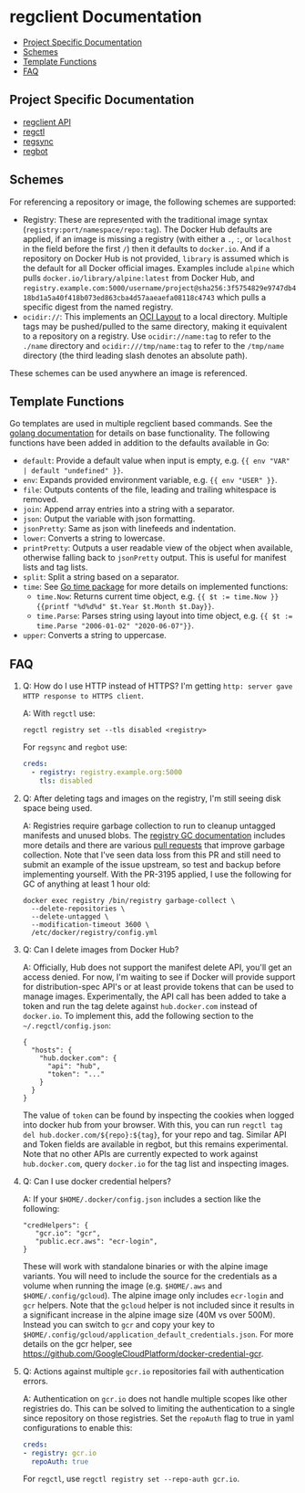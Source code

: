 # regclient Documentation

- [Project Specific Documentation](#project-specific-documentation)
- [Schemes](#schemes)
- [Template Functions](#template-functions)
- [FAQ](#faq)

## Project Specific Documentation

- [regclient API](https://pkg.go.dev/github.com/regclient/regclient)
- [regctl](regctl.md)
- [regsync](regsync.md)
- [regbot](regbot.md)

## Schemes

For referencing a repository or image, the following schemes are supported:

- Registry:
  These are represented with the traditional image syntax (`registry:port/namespace/repo:tag`).
  The Docker Hub defaults are applied, if an image is missing a registry (with either a `.`, `:`, or `localhost` in the field before the first `/`) then it defaults to `docker.io`.
  And if a repository on Docker Hub is not provided, `library` is assumed which is the default for all Docker official images.
  Examples include `alpine` which pulls `docker.io/library/alpine:latest` from Docker Hub, and `registry.example.com:5000/username/project@sha256:3f5754829e9747db418bd1a5a40f418b073ed863cba4d57aaeaefa08118c4743` which pulls a specific digest from the named registry.
- `ocidir://`:
  This implements an [OCI Layout](https://github.com/opencontainers/image-spec/blob/main/image-layout.md) to a local directory.
  Multiple tags may be pushed/pulled to the same directory, making it equivalent to a repository on a registry.
  Use `ocidir://name:tag` to refer to the `./name` directory and `ocidir:///tmp/name:tag` to refer to the `/tmp/name` directory (the third leading slash denotes an absolute path).

These schemes can be used anywhere an image is referenced.

## Template Functions

Go templates are used in multiple regclient based commands.
See the [golang documentation](https://golang.org/pkg/text/template/) for details on base functionality.
The following functions have been added in addition to the defaults available in Go:

- `default`:
  Provide a default value when input is empty, e.g. `{{ env "VAR" | default "undefined" }}`.
- `env`:
  Expands provided environment variable, e.g. `{{ env "USER" }}`.
- `file`:
  Outputs contents of the file, leading and trailing whitespace is removed.
- `join`:
  Append array entries into a string with a separator.
- `json`:
  Output the variable with json formatting.
- `jsonPretty`:
  Same as json with linefeeds and indentation.
- `lower`:
  Converts a string to lowercase.
- `printPretty`:
  Outputs a user readable view of the object when available, otherwise falling back to `jsonPretty` output.
  This is useful for manifest lists and tag lists.
- `split`:
  Split a string based on a separator.
- `time`:
  See [Go time package](https://pkg.go.dev/time) for more details on implemented functions:
  - `time.Now`:
    Returns current time object, e.g. `{{ $t := time.Now }}{{printf "%d%d%d" $t.Year $t.Month $t.Day}}`.
  - `time.Parse`:
    Parses string using layout into time object, e.g. `{{ $t := time.Parse "2006-01-02" "2020-06-07"}}`.
- `upper`:
  Converts a string to uppercase.

## FAQ

1. Q: How do I use HTTP instead of HTTPS? I'm getting `http: server gave HTTP response to HTTPS client`.

   A: With `regctl` use:

   ```shell
   regctl registry set --tls disabled <registry>
   ```

   For `regsync` and `regbot` use:

   ```yaml
   creds:
     - registry: registry.example.org:5000
       tls: disabled
   ```

1. Q: After deleting tags and images on the registry, I'm still seeing disk space being used.

   A: Registries require garbage collection to run to cleanup untagged manifests and unused blobs.
   The [registry GC documentation](https://docs.docker.com/registry/garbage-collection/) includes more details and there are various [pull requests](https://github.com/distribution/distribution/pull/3195) that improve garbage collection.
   Note that I've seen data loss from this PR and still need to submit an example of the issue upstream, so test and backup before implementing yourself.
   With the PR-3195 applied, I use the following for GC of anything at least 1 hour old:

   ```shell
   docker exec registry /bin/registry garbage-collect \
     --delete-repositories \
     --delete-untagged \
     --modification-timeout 3600 \
     /etc/docker/registry/config.yml
   ```

1. Q: Can I delete images from Docker Hub?

   A: Officially, Hub does not support the manifest delete API, you'll get an access denied.
   For now, I'm waiting to see if Docker will provide support for distribution-spec API's or at least provide tokens that can be used to manage images.
   Experimentally, the API call has been added to take a token and run the tag delete against `hub.docker.com` instead of `docker.io`.
   To implement this, add the following section to the `~/.regctl/config.json`:

   ```jsonc
   {
     "hosts": {
       "hub.docker.com": {
         "api": "hub",
         "token": "..."
       }
     }
   }
   ```

   The value of `token` can be found by inspecting the cookies when logged into docker hub from your browser.
   With this, you can run `regctl tag del hub.docker.com/${repo}:${tag}`, for your repo and tag.
   Similar API and Token fields are available in regbot, but this remains experimental.
   Note that no other APIs are currently expected to work against `hub.docker.com`, query `docker.io` for the tag list and inspecting images.

1. Q: Can I use docker credential helpers?

   A: If your `$HOME/.docker/config.json` includes a section like the following:

   ```jsonc
   "credHelpers": {
      "gcr.io": "gcr", 
      "public.ecr.aws": "ecr-login", 
   }
   ```

   These will work with standalone binaries or with the alpine image variants.
   You will need to include the source for the credentials as a volume when running the image (e.g. `$HOME/.aws` and `$HOME/.config/gcloud`).
   The alpine image only includes `ecr-login` and `gcr` helpers.
   Note that the `gcloud` helper is not included since it results in a significant increase in the alpine image size (40M vs over 500M).
   Instead you can switch to `gcr` and copy your key to `$HOME/.config/gcloud/application_default_credentials.json`.
   For more details on the gcr helper, see <https://github.com/GoogleCloudPlatform/docker-credential-gcr>.

1. Q: Actions against multiple `gcr.io` repositories fail with authentication errors.

   A: Authentication on `gcr.io` does not handle multiple scopes like other registries do.
   This can be solved to limiting the authentication to a single since repository on those registries.
   Set the `repoAuth` flag to true in yaml configurations to enable this:

   ```yaml
   creds:
   - registry: gcr.io
     repoAuth: true
   ```

   For `regctl`, use `regctl registry set --repo-auth gcr.io`.
